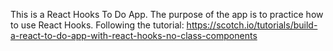 This is a React Hooks To Do App.
The purpose of the app is to practice how to use React Hooks.
Following the tutorial: https://scotch.io/tutorials/build-a-react-to-do-app-with-react-hooks-no-class-components
